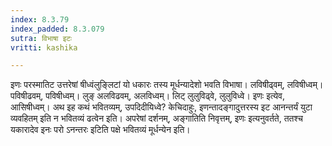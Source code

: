 ```yaml
---
index: 8.3.79
index_padded: 8.3.079
sutra: विभाषा इटः
vritti: kashika

---
```

इणः परस्मातिट उत्तरेषां षीध्वंलुङ्लिटां यो धकारः तस्य मूर्धन्यादेशो भवति विभाषा। लविषीढ्वम्, लविषीध्वम्। पविषीढवम्, पविषीध्वम्। लुङ् अलविढवम्, अलविध्वम्। लिट् लुलुविढ्वे, लुलुविध्वे। इणः इत्येव, आसिषीध्वम्। अथ इह कथं भवितव्यम्, उपदिदीयिध्वे? केचिदाहुः, इणन्तादङ्गादुत्तरस्य इट आनन्तर्यं युटा व्यवहितम् इति न भवितव्यं ढत्वेन इति। अपरेषां दर्शनम्, अङ्गातिति निवृत्तम्, इणः इत्यनुवर्तते, ततश्च यकारादेव इनः परो ऽनन्तरः इटिति पक्षे भवितव्यं मूर्धन्येन इति।